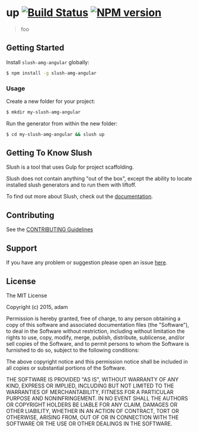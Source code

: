 # up [![Build Status](https://secure.travis-ci.org/amartin/slush-amg-angular.png?branch=master)](https://travis-ci.org/amartin/slush-amg-angular) [![NPM version](https://badge-me.herokuapp.com/api/npm/slush-amg-angular.png)](http://badges.enytc.com/for/npm/slush-amg-angular)

> foo


## Getting Started

Install `slush-amg-angular` globally:

```bash
$ npm install -g slush-amg-angular
```

### Usage

Create a new folder for your project:

```bash
$ mkdir my-slush-amg-angular
```

Run the generator from within the new folder:

```bash
$ cd my-slush-amg-angular && slush up
```

## Getting To Know Slush

Slush is a tool that uses Gulp for project scaffolding.

Slush does not contain anything "out of the box", except the ability to locate installed slush generators and to run them with liftoff.

To find out more about Slush, check out the [documentation](https://github.com/klei/slush).

## Contributing

See the [CONTRIBUTING Guidelines](https://github.com/amartin/slush-amg-angular/blob/master/CONTRIBUTING.md)

## Support
If you have any problem or suggestion please open an issue [here](https://github.com/amartin/slush-amg-angular/issues).

## License 

The MIT License

Copyright (c) 2015, adam

Permission is hereby granted, free of charge, to any person
obtaining a copy of this software and associated documentation
files (the "Software"), to deal in the Software without
restriction, including without limitation the rights to use,
copy, modify, merge, publish, distribute, sublicense, and/or sell
copies of the Software, and to permit persons to whom the
Software is furnished to do so, subject to the following
conditions:

The above copyright notice and this permission notice shall be
included in all copies or substantial portions of the Software.

THE SOFTWARE IS PROVIDED "AS IS", WITHOUT WARRANTY OF ANY KIND,
EXPRESS OR IMPLIED, INCLUDING BUT NOT LIMITED TO THE WARRANTIES
OF MERCHANTABILITY, FITNESS FOR A PARTICULAR PURPOSE AND
NONINFRINGEMENT. IN NO EVENT SHALL THE AUTHORS OR COPYRIGHT
HOLDERS BE LIABLE FOR ANY CLAIM, DAMAGES OR OTHER LIABILITY,
WHETHER IN AN ACTION OF CONTRACT, TORT OR OTHERWISE, ARISING
FROM, OUT OF OR IN CONNECTION WITH THE SOFTWARE OR THE USE OR
OTHER DEALINGS IN THE SOFTWARE.

